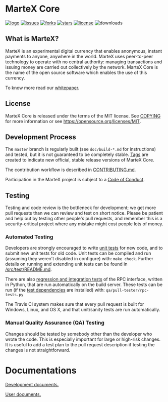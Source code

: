 MarteX Core
===========
[![logo](https://img.shields.io/badge/Martexcoin-Cryptocurrency-blue.svg)](https://www.martexcoin.org)
[![issues](https://img.shields.io/github/issues/martexcoin/martexcoin.svg)](https://github.com/martexcoin/martexcoin/issues)
[![forks](https://img.shields.io/github/forks/martexcoin/martexcoin.svg)](https://github.com/martexcoin/martexcoin/network/members)
[![stars](https://img.shields.io/github/stars/martexcoin/martexcoin.svg)](https://github.com/martexcoin/martexcoin/stargazers)
[![license](https://img.shields.io/github/license/martexcoin/martexcoin.svg)](https://github.com/martexcoin/martexcoin/blob/master/COPYING)
![downloads](https://img.shields.io/github/downloads/martexcoin/martexcoin/total.svg)

What is MarteX?
----------------

MarteX is an experimental digital currency that enables anonymous, instant
payments to anyone, anywhere in the world. MarteX uses peer-to-peer technology
to operate with no central authority: managing transactions and issuing money
are carried out collectively by the network. MarteX Core is the name of the open
source software which enables the use of this currency.


To know more read our [whitepaper](https://github.com/MarteXcoin-documentation/Documentation/tree/master/white_paper).

License
-------

MarteX Core is released under the terms of the MIT license. See [COPYING](COPYING) for more
information or see https://opensource.org/licenses/MIT.

Development Process
-------------------

The `master` branch is regularly built (see `doc/build-*.md` for instructions) and tested, but it is not guaranteed to be
completely stable.
[Tags](https://github.com/martexcoin/martexcoin/tags) are created to indicate new official,
stable release versions of MarteX Core.

The contribution workflow is described in [CONTRIBUTING.md](CONTRIBUTING.md).

Participation in the MarteX project is subject to a [Code of Conduct](CODE_OF_CONDUCT.md).

Testing
-------

Testing and code review is the bottleneck for development; we get more pull
requests than we can review and test on short notice. Please be patient and help out by testing
other people's pull requests, and remember this is a security-critical project where any mistake might cost people
lots of money.

### Automated Testing

Developers are strongly encouraged to write [unit tests](src/test/README.md) for new code, and to
submit new unit tests for old code. Unit tests can be compiled and run
(assuming they weren't disabled in configure) with: `make check`. Further details on running
and extending unit tests can be found in [/src/test/README.md](/src/test/README.md).

There are also [regression and integration tests](/qa) of the RPC interface, written
in Python, that are run automatically on the build server.
These tests can be run (if the [test dependencies](/qa) are installed) with: `qa/pull-tester/rpc-tests.py`

The Travis CI system makes sure that every pull request is built for Windows, Linux, and OS X, and that unit/sanity tests are run automatically.

### Manual Quality Assurance (QA) Testing

Changes should be tested by somebody other than the developer who wrote the
code. This is especially important for large or high-risk changes. It is useful
to add a test plan to the pull request description if testing the changes is
not straightforward.

# Documentations

[Development documents.](./doc)

[User documents.](./mxt-docs)
